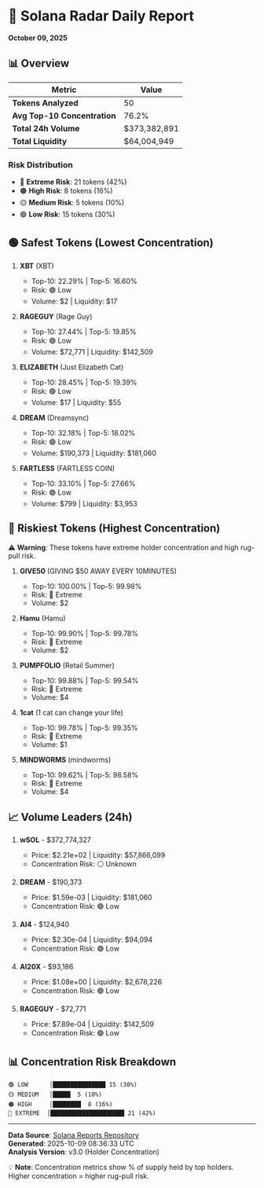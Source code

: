 # 🎯 Solana Radar Daily Report
**October 09, 2025**

## 📊 Overview

| Metric | Value |
|--------|-------|
| **Tokens Analyzed** | 50 |
| **Avg Top-10 Concentration** | 76.2% |
| **Total 24h Volume** | $373,382,891 |
| **Total Liquidity** | $64,004,949 |

### Risk Distribution
- 🔴 **Extreme Risk**: 21 tokens (42%)
- 🟠 **High Risk**: 8 tokens (16%)
- 🟡 **Medium Risk**: 5 tokens (10%)
- 🟢 **Low Risk**: 15 tokens (30%)

## 🟢 Safest Tokens (Lowest Concentration)

1. **XBT** (XBT)
   - Top-10: 22.29% | Top-5: 16.60%
   - Risk: 🟢 Low
   - Volume: $2 | Liquidity: $17

2. **RAGEGUY** (Rage Guy)
   - Top-10: 27.44% | Top-5: 19.85%
   - Risk: 🟢 Low
   - Volume: $72,771 | Liquidity: $142,509

3. **ELIZABETH** (Just Elizabeth Cat)
   - Top-10: 28.45% | Top-5: 19.39%
   - Risk: 🟢 Low
   - Volume: $17 | Liquidity: $55

4. **DREAM** (Dreamsync)
   - Top-10: 32.18% | Top-5: 18.02%
   - Risk: 🟢 Low
   - Volume: $190,373 | Liquidity: $181,060

5. **FARTLESS** (FARTLESS COIN)
   - Top-10: 33.10% | Top-5: 27.66%
   - Risk: 🟢 Low
   - Volume: $799 | Liquidity: $3,953

## 🔴 Riskiest Tokens (Highest Concentration)

⚠️ **Warning**: These tokens have extreme holder concentration and high rug-pull risk.

1. **GIVE50** (GIVING $50 AWAY EVERY 10MINUTES)
   - Top-10: 100.00% | Top-5: 99.98%
   - Risk: 🔴 Extreme
   - Volume: $2

2. **Hamu** (Hamu)
   - Top-10: 99.90% | Top-5: 99.78%
   - Risk: 🔴 Extreme
   - Volume: $2

3. **PUMPFOLIO** (Retail Summer)
   - Top-10: 99.88% | Top-5: 99.54%
   - Risk: 🔴 Extreme
   - Volume: $4

4. **1cat** (1 cat can change your life)
   - Top-10: 99.78% | Top-5: 99.35%
   - Risk: 🔴 Extreme
   - Volume: $1

5. **MINDWORMS** (mindworms)
   - Top-10: 99.62% | Top-5: 98.58%
   - Risk: 🔴 Extreme
   - Volume: $4

## 📈 Volume Leaders (24h)

1. **wSOL** - $372,774,327
   - Price: $2.21e+02 | Liquidity: $57,866,099
   - Concentration Risk: ⚪ Unknown

2. **DREAM** - $190,373
   - Price: $1.59e-03 | Liquidity: $181,060
   - Concentration Risk: 🟢 Low

3. **AI4** - $124,940
   - Price: $2.30e-04 | Liquidity: $94,094
   - Concentration Risk: 🟢 Low

4. **AI20X** - $93,186
   - Price: $1.08e+00 | Liquidity: $2,678,226
   - Concentration Risk: 🟢 Low

5. **RAGEGUY** - $72,771
   - Price: $7.89e-04 | Liquidity: $142,509
   - Concentration Risk: 🟢 Low

## 📊 Concentration Risk Breakdown

```
🟢 LOW      │███████████████ 15 (30%)
🟡 MEDIUM   │█████  5 (10%)
🟠 HIGH     │████████  8 (16%)
🔴 EXTREME  │█████████████████████ 21 (42%)
```

---

**Data Source**: [Solana Reports Repository](https://github.com/stelios5791/sol-reports/)  
**Generated**: 2025-10-09 08:36:33 UTC  
**Analysis Version**: v3.0 (Holder Concentration)

💡 **Note**: Concentration metrics show % of supply held by top holders. Higher concentration = higher rug-pull risk.